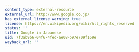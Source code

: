 ```yaml
---
content_type: external-resource
external_url: http://www.google.co.jp/
has_external_license_warning: true
license: https://en.wikipedia.org/wiki/All_rights_reserved
status: ''
title: Google in Japanese
uid: 7f3ab9b6-04f6-4fed-ae08-b97e709f169e
wayback_url: ''
---
```

